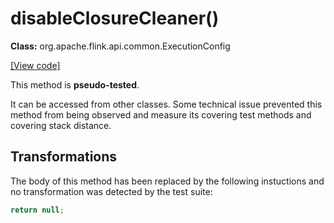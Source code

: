 # disableClosureCleaner()

**Class:** org.apache.flink.api.common.ExecutionConfig

[[View code]](https://github.com/apache/flink/blob/740f711c4ec9c4b7cdefd01c9f64857c345a68a1/flink-core/src/main/java//org/apache/flink/api/common/ExecutionConfig.java#L194)

This method is **pseudo-tested**.


It can be accessed from other classes.
Some technical issue prevented this method from being observed and measure its covering test methods and covering stack distance.

## Transformations


The body of this method has been replaced by the following instuctions and no transformation was detected by the test suite:

```Java
return null;
```




